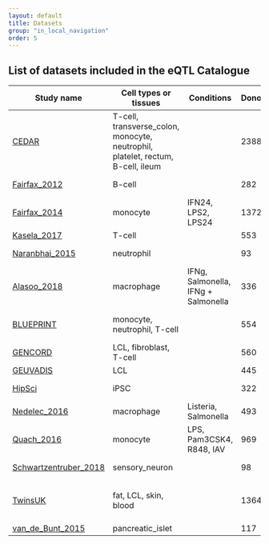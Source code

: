 ```yaml
---
layout: default
title: Datasets
group: "in_local_navigation"
order: 5
---
```



## List of datasets included in the eQTL Catalogue


| Study name | Cell types or tissues | Conditions | Donors | Samples | Expression Atlas | Raw expression data | Raw genotype data | Type |
|---|---|---|---|---|---|---|---|---|
[CEDAR](http://dx.doi.org/10.1038/s41467-018-04365-8) | T-cell, transverse_colon, monocyte, neutrophil, platelet, rectum, B-cell, ileum | | 2388 | 322 | | [E-MTAB-6667](https://www.ebi.ac.uk/arrayexpress/experiments/E-MTAB-6667) | [E-MTAB-6666](https://www.ebi.ac.uk/arrayexpress/experiments/E-MTAB-6666) | microarray
[Fairfax_2012](http://dx.doi.org/10.1038/ng.2205) | B-cell | | 282 | 282 | | [E-MTAB-945](https://www.ebi.ac.uk/arrayexpress/experiments/E-MTAB-945) | [EGAD00010000144](https://www.ebi.ac.uk/ega/datasets/EGAD00010000144); [EGAD00010000520](https://www.ebi.ac.uk/ega/datasets/EGAD00010000520) | microarray
[Fairfax_2014](http://dx.doi.org/10.1126/science.1246949) | monocyte | IFN24, LPS2, LPS24 | 1372 | 424 | | [E-MTAB-2232](https://www.ebi.ac.uk/arrayexpress/experiments/E-MTAB-2232) | [EGAD00010000144](https://www.ebi.ac.uk/ega/datasets/EGAD00010000144); [EGAD00010000520](https://www.ebi.ac.uk/ega/datasets/EGAD00010000520) | microarray
[Kasela_2017](http://dx.doi.org/10.1371/journal.pgen.1006643) | T-cell | | 553 | 297 | | [GSE78840](https://www.ncbi.nlm.nih.gov/geo/query/acc.cgi?acc=GSE78840) | Not deposited | microarray
[Naranbhai_2015](http://dx.doi.org/10.1038/ncomms8545) | neutrophil | | 93 | 93 | | [E-MTAB-3536](https://www.ebi.ac.uk/arrayexpress/experiments/E-MTAB-3536) | [EGAD00010000144](https://www.ebi.ac.uk/ega/datasets/EGAD00010000144); [EGAD00010000520](https://www.ebi.ac.uk/ega/datasets/EGAD00010000520) | microarray
[Alasoo_2018](http://dx.doi.org/10.1038/s41588-018-0046-7) | macrophage | IFNg, Salmonella, IFNg + Salmonella | 336 | 84 | | [EGAD00001003204](https://www.ebi.ac.uk/ega/datasets/EGAD00001003204); [PRJEB18997](https://www.ebi.ac.uk/ena/data/view/PRJEB18997) | [EGAD00010001147](https://www.ebi.ac.uk/ega/datasets/EGAD00010001147); [PRJEB11752](https://www.ebi.ac.uk/ena/data/view/PRJEB11752) | RNA-seq
[BLUEPRINT](https://doi.org/10.1016/j.cell.2016.10.026) | monocyte, neutrophil, T-cell | | 554 | 197 | | [EGAD00001002671](https://www.ebi.ac.uk/ega/datasets/EGAD00001002671); [EGAD00001002674](https://www.ebi.ac.uk/ega/datasets/EGAD00001002674); [EGAD00001002675](https://www.ebi.ac.uk/ega/datasets/EGAD00001002675) | [EGAD00001002663](https://www.ebi.ac.uk/ega/datasets/EGAD00001002663) | RNA-seq
[GENCORD](https://doi.org/10.7554/eLife.00523) | LCL, fibroblast, T-cell | | 560 | 195 | | [EGAD00001000425](https://www.ebi.ac.uk/ega/datasets/EGAD00001000425) | [EGAD00001000428](https://www.ebi.ac.uk/ega/datasets/EGAD00001000428) | RNA-seq
[GEUVADIS](https://doi.org/10.1038/nature12531) | LCL | | 445 | 445 | | [E-GEUV-1](https://www.ebi.ac.uk/arrayexpress/experiments/E-GEUV-1) | 1000 Genomes | RNA-seq
[HipSci](https://doi.org/10.1038/nature22403) | iPSC | | 322 | 322 | [E-MTAB-4748](https://www.ebi.ac.uk/gxa/experiments/E-MTAB-4748) | [EGAD00001003529](https://www.ebi.ac.uk/ega/datasets/EGAD00001003529); [PRJEB7388](https://www.ebi.ac.uk/ena/data/view/PRJEB7388) | [EGAD00010001147](https://www.ebi.ac.uk/ega/datasets/EGAD00010001147); [PRJEB11752](https://www.ebi.ac.uk/ena/data/view/PRJEB11752) | RNA-seq
[Nedelec_2016](http://dx.doi.org/10.1016/j.cell.2016.09.025) | macrophage | Listeria, Salmonella | 493 | 168 | | [GSE81046](https://www.ncbi.nlm.nih.gov/geo/query/acc.cgi?acc=GSE81046) | Not deposited | RNA-seq
[Quach_2016](http://dx.doi.org/10.1016/j.cell.2016.09.024) | monocyte | LPS, Pam3CSK4, R848, IAV | 969 | 200 | | [EGAD00001002714](https://www.ebi.ac.uk/ega/datasets/EGAD00001002714) | [EGAD00010001131](https://www.ebi.ac.uk/ega/datasets/EGAD00010001131) | RNA-seq
[Schwartzentruber_2018](http://dx.doi.org/10.1038/s41588-017-0005-8) | sensory_neuron | | 98 | 98 | | [EGAD00001003145](https://www.ebi.ac.uk/ega/datasets/EGAD00001003145); [PRJEB18630](https://www.ebi.ac.uk/ena/data/view/PRJEB18630) | [EGAD00010001147](https://www.ebi.ac.uk/ega/datasets/EGAD00010001147); [PRJEB11752](https://www.ebi.ac.uk/ena/data/view/PRJEB11752) | RNA-seq
[TwinsUK](http://dx.doi.org/10.1038/ng.3162) | fat, LCL, skin, blood | | 1364 | 433 | | [EGAD00001001086](https://www.ebi.ac.uk/ega/datasets/EGAD00001001086); [EGAD00001001087](https://www.ebi.ac.uk/ega/datasets/EGAD00001001087); [EGAD00001001088](https://www.ebi.ac.uk/ega/datasets/EGAD00001001088); [EGAD00001001089](https://www.ebi.ac.uk/ega/datasets/EGAD00001001089) | Not deposited | RNA-seq
[van_de_Bunt_2015](https://doi.org/10.1371/journal.pgen.1005694) | pancreatic_islet | | 117 | 117 | | [EGAD00001001601](https://www.ebi.ac.uk/ega/datasets/EGAD00001001601) | [EGAD00001001601](https://www.ebi.ac.uk/ega/datasets/EGAD00001001601) | RNA-seq

[^1]: induced pluripotent stem cells

<!--stackedit_data:
eyJoaXN0b3J5IjpbLTIxMTM5NDA5NjUsLTI2OTIyMzEzMSwxOD
c2MDA5NDkyLC0xODc3MjU2ODU4LDE4Mjk2MjUxNTJdfQ==
-->